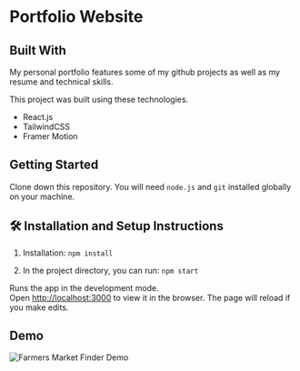 
# Portfolio Website

## Built With

My personal portfolio features some of my github projects as well as my resume and technical skills.<br/>

This project was built using these technologies.

- React.js
- TailwindCSS
- Framer Motion

## Getting Started

Clone down this repository. You will need `node.js` and `git` installed globally on your machine.

## 🛠 Installation and Setup Instructions

1. Installation: `npm install`

2. In the project directory, you can run: `npm start`

Runs the app in the development mode.\
Open [http://localhost:3000](http://localhost:3000) to view it in the browser.
The page will reload if you make edits.


## Demo

![Farmers Market Finder Demo](demo/demo.gif)

